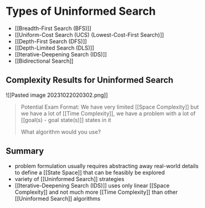 # Types of Uninformed Search
- [[Breadth-First Search (BFS)]]
- [[Uniform-Cost Search (UCS) (Lowest-Cost-First Search)]]
- [[Depth-First Search (DFS)]]
- [[Depth-Limited Search (DLS)]]
- [[Iterative-Deepening Search (IDS)]]
- [[Bidirectional Search]]

## Complexity Results for Uninformed Search

![[Pasted image 20231022020302.png]]

> Potential Exam Format:
> We have very limited [[Space Complexity]] but we have a lot of [[Time Complexity]], we have a problem with a lot of [[goal(s) - goal state(s)]] states in it 
> 
> What algorithm would you use?
## Summary
- problem formulation usually requires abstracting away real-world details to define a [[State Space]] that can be feasibly be explored
- variety of [[Uninformed Search]] strategies
- [[Iterative-Deepening Search (IDS)]] uses only linear [[Space Complexity]] and not much more [[Time Complexity]] than other [[Uninformed Search]] algorithms
